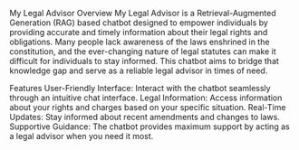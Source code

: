 My Legal Advisor
Overview
My Legal Advisor is a Retrieval-Augmented Generation (RAG) based chatbot designed to empower individuals by providing accurate and timely information about their legal rights and obligations. Many people lack awareness of the laws enshrined in the constitution, and the ever-changing nature of legal statutes can make it difficult for individuals to stay informed. This chatbot aims to bridge that knowledge gap and serve as a reliable legal advisor in times of need.

Features
User-Friendly Interface: Interact with the chatbot seamlessly through an intuitive chat interface.
Legal Information: Access information about your rights and charges based on your specific situation.
Real-Time Updates: Stay informed about recent amendments and changes to laws.
Supportive Guidance: The chatbot provides maximum support by acting as a legal advisor when you need it most.
